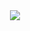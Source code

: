<div id="header" align="center">
  <img src="[https://i.giphy.com/media/v1.Y2lkPTc5MGI3NjExZWZ5aDg0andrcXh3OTdha2cwMzZja3ltZjZ6Mzl4N2JzZ3p1ODVtciZlcD12MV9pbnRlcm5hbF9naWZfYnlfaWQmY3Q9Zw/MPxg9U887PS0B8XT4J/giphy.gif](https://i.giphy.com/media/v1.Y2lkPTc5MGI3NjExYmR4bmF2ZGh3bGFqZWt4YWx1NXNzNmpvZzQzZTZsdTVxcDI3dnR2dSZlcD12MV9pbnRlcm5hbF9naWZfYnlfaWQmY3Q9cw/ymwg2hvAKuuuiDN1x3/giphy.gif)"/>
</div>
